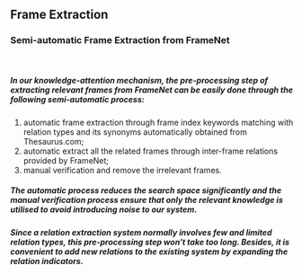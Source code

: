 ## Frame Extraction

### Semi-automatic Frame Extraction from FrameNet 
<br />

##### In our knowledge-attention mechanism, the pre-processing step of extracting relevant frames from FrameNet can be easily done through the following semi-automatic process:
1. automatic frame extraction through frame index keywords matching with relation types and its synonyms automatically obtained from Thesaurus.com;
2. automatic extract all the related frames through inter-frame relations provided by FrameNet;
3. manual verification and remove the irrelevant frames. 

##### The automatic process reduces the search space significantly and the manual verification process ensure that only the relevant knowledge is utilised to avoid introducing noise to our system.
##### Since a relation extraction system normally involves few and limited relation types,  this pre-processing step won't take too long. Besides, it is convenient to add new relations to the existing system by expanding the relation indicators.
